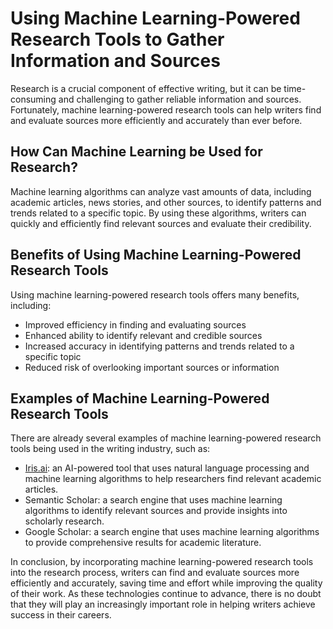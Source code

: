 Using Machine Learning-Powered Research Tools to Gather Information and Sources
====================================================================================================================================================

Research is a crucial component of effective writing, but it can be time-consuming and challenging to gather reliable information and sources. Fortunately, machine learning-powered research tools can help writers find and evaluate sources more efficiently and accurately than ever before.

How Can Machine Learning be Used for Research?
----------------------------------------------

Machine learning algorithms can analyze vast amounts of data, including academic articles, news stories, and other sources, to identify patterns and trends related to a specific topic. By using these algorithms, writers can quickly and efficiently find relevant sources and evaluate their credibility.

Benefits of Using Machine Learning-Powered Research Tools
---------------------------------------------------------

Using machine learning-powered research tools offers many benefits, including:

* Improved efficiency in finding and evaluating sources
* Enhanced ability to identify relevant and credible sources
* Increased accuracy in identifying patterns and trends related to a specific topic
* Reduced risk of overlooking important sources or information

Examples of Machine Learning-Powered Research Tools
---------------------------------------------------

There are already several examples of machine learning-powered research tools being used in the writing industry, such as:

* [Iris.ai](http://Iris.ai): an AI-powered tool that uses natural language processing and machine learning algorithms to help researchers find relevant academic articles.
* Semantic Scholar: a search engine that uses machine learning algorithms to identify relevant sources and provide insights into scholarly research.
* Google Scholar: a search engine that uses machine learning algorithms to provide comprehensive results for academic literature.

In conclusion, by incorporating machine learning-powered research tools into the research process, writers can find and evaluate sources more efficiently and accurately, saving time and effort while improving the quality of their work. As these technologies continue to advance, there is no doubt that they will play an increasingly important role in helping writers achieve success in their careers.
